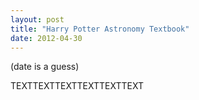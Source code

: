 ```yaml
---
layout: post
title: "Harry Potter Astronomy Textbook"
date: 2012-04-30
---
```

<p>(date is a guess)</p>
<p>TEXTTEXTTEXTTEXTTEXTTEXT</p>
